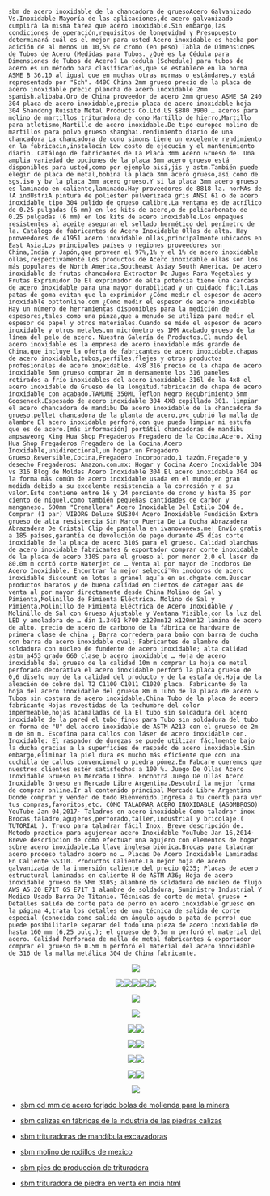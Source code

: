 
```
sbm de acero inoxidable de la chancadora de gruesoAcero Galvanizado Vs.Inoxidable Mayoría de las aplicaciones,de acero galvanizado cumplirá la misma tarea que acero inoxidable.Sin embargo,las condiciones de operación,requisitos de longevidad y Presupuesto determinará cuál es el mejor para usted Acero inoxidable es hecha por adición de al menos un 10,5% de cromo (en peso) Tabla de Dimensiones de Tubos de Acero (Medidas para Tubos. ¿Qué es la Cédula para Dimensiones de Tubos de Acero? La cédula (Schedule) para tubos de acero es un método para clasificarlos,que se establece en la norma ASME B 36.10 al igual que en muchas otras normas o estándares,y está representado por "Sch". 440C China 2mm grueso precio de la placa de acero inoxidable precio plancha de acero inoxidable 2mm spanish.alibaba.Oro de China proveedor de acero 2mm grueso ASME SA 240 304 placa de acero inoxidable,precio placa de acero inoxidable hoja 304 Shandong Ruisite Metal Products Co.Ltd.US $880 3900 … aceros para molino de martillos trituradora de cono Martillo de hierro,Martillo para atletismo,Martillo de acero inoxidable.De tipo europeo molino de martillos para polvo grueso shanghai.rendimiento diario de una chancadora La chancadora de cono simons tiene un excelente rendimiento en la fabricacin,instalacin Low costo de ejecucin y el mantenimiento diario. Catálogo de fabricantes de La Placa 3mm Acero Grueso de. Una amplia variedad de opciones de la placa 3mm acero grueso está disponibles para usted,como por ejemplo aisi,jis y astm.También puede elegir de placa de metal,bobina la placa 3mm acero grueso,así como de sgs,iso y bv la placa 3mm acero grueso.Y si la placa 3mm acero grueso es laminado en caliente,laminado.Hay proveedores de 8818 la. norMAs de lA indUstriA pintura de poliéster pulverizada gris ANSI 61 o de acero inoxidable tipo 304 pulido de grueso calibre.La ventana es de acrílico de 0.25 pulgadas (6 mm) en los kits de acero,o de policarbonato de 0.25 pulgadas (6 mm) en los kits de acero inoxidable.Los empaques resistentes al aceite aseguran el sellado hermético del perímetro de la. Catálogo de fabricantes de Acero Inoxidable Ollas de alta. Hay proveedores de 41951 acero inoxidable ollas,principalmente ubicados en East Asia.Los principales países o regiones proveedores son China,India y Japón,que proveen el 97%,1% y el 1% de acero inoxidable ollas,respectivamente.Los productos de Acero inoxidable ollas son los más populares de North America,Southeast Asiay South America. De acero inoxidable de frutas chancadora Extractor De Jugos Para Vegetales y Frutas Exprimidor De El exprimidor de alta potencia tiene una carcasa de acero inoxidable para una mayor durabilidad y un cuidado fácil.Las patas de goma evitan que la exprimidor ¿Cómo medir el espesor de acero inoxidable opttonline.com ¿Cómo medir el espesor de acero inoxidable Hay un número de herramientas disponibles para la medición de espesores,tales como una pinza,que a menudo se utiliza para medir el espesor de papel y otros materiales.Cuando se mide el espesor de acero inoxidable y otros metales,un micrómetro es 1MM Acabado grueso de la línea del pelo de acero. Nuestra Galería de Productos.El mundo del acero inoxidable es la empresa de acero inoxidable más grande de China,que incluye la oferta de fabricantes de acero inoxidable,chapas de acero inoxidable,tubos,perfiles,flejes y otros productos profesionales de acero inoxidable. 4x8 316 precio de la chapa de acero inoxidable 5mm grueso comprar 2m m densamente los 316 paneles retirados a frío inoxidables del acero inoxidable 316l de la 4x8 el acero inoxidable de Grueso de la longitud.fabricacin de chapa de acero inoxidable con acabado.TAMUME 350ML Teflon Negro Recubrimiento 5mm Gooseneck.Espesado de acero inoxidable 304 4X8 cepillado 301. limpiar el acero chancadora de mandibu De acero inoxidable de la chancadora de grueso,pellet chancadora de la planta de acero,pvc cubrió la malla de alambre El acero inoxidable perforó,con que puedo limpiar mi estufa que es de acero.[más información] portátil chancadoras de mandibu ampsaveorg Xing Hua Shop Fregaderos Fregadero de la Cocina,Acero. Xing Hua Shop Fregaderos Fregadero de la Cocina,Acero Inoxidable,unidireccional,un hogar,un Fregadero Grueso,Reversible,Cocina,Fregadero Incorporado,1 tazón,Fregadero y desecho Fregaderos: Amazon.com.mx: Hogar y Cocina Acero Inoxidable 304 vs 316 Blog de Moldes Acero Inoxidable 304.El acero inoxidable 304 es la forma más común de acero inoxidable usada en el mundo,en gran medida debido a su excelente resistencia a la corrosión y a su valor.Este contiene entre 16 y 24 porciento de cromo y hasta 35 por ciento de níquel,como también pequeñas cantidades de carbón y manganeso. 600mm "Cremallera" Acero Inoxidable Del Estilo 304 de. Comprar (1 par) VIBORG Deluxe SUS304 Acero Inoxidable Fundición Extra grueso de alta resistencia Sin Marco Puerta De La Ducha Abrazadera Abrazadera De Cristal Clip de pantalla en ivanovonews.me! Envío gratis a 185 países,garantía de devolución de pago durante 45 días corte inoxidable de la placa de acero 310S para el grueso. Calidad planchas de acero inoxidable fabricantes & exportador comprar corte inoxidable de la placa de acero 310S para el grueso al por menor 2,0 el laser de 80.0m m cortó corte Waterjet de … Venta al por mayor de Inodoros De Acero Inoxidable. Encontrar la mejor selecci¨®n inodoros de acero inoxidable discount en lotes a granel aqu¨a en es.dhgate.com.Buscar productos baratos y de buena calidad en cientos de categor¨aas de venta al por mayor directamente desde China Molino de Sal y Pimienta,Molinillo de Pimienta Eléctrica. Molino de Sal y Pimienta,Molinillo de Pimienta Eléctrica de Acero Inoxidable y Molinillo de Sal con Grueso Ajustable y Ventana Visible,con la luz del LED y amoladora de … din 1.3401 k700 z120mn12 x120mn12 lámina de acero de alto. precio de acero de carbono de la fábrica de hardware de primera clase de china ; Barra corredera para baño con barra de ducha con barra de acero inoxidable oval; Fabricantes de alambre de soldadura con núcleo de fundente de acero inoxidable; alta calidad astm a453 grado 660 clase b acero inoxidable … Hoja de acero inoxidable del grueso de la calidad 10m m comprar La hoja de metal perforada decorativa el acero inoxidable perforó la placa grueso de 0,6 dise?o muy de la calidad del producto y de la estafa de.Hoja de la aleación de cobre del T2 C1100 C1011 C1020 placa. Fabricante de la hoja del acero inoxidable del grueso 8m m Tubo de la placa de acero & Tubos sin costura de acero inoxidable.China Tubo de la placa de acero fabricante Hojas revestidas de la techumbre del color impermeable,hojas acanaladas de la El tubo sin soldadura del acero inoxidable de la pared el tubo finos para Tubo sin soldadura del tubo en forma de "U" del acero inoxidable de ASTM A213 con el grueso de 2m m de 8m m. Escofina para callos con láser de acero inoxidable con. Inoxidable: El raspador de durezas se puede utilizar fácilmente bajo la ducha gracias a la superficies de raspado de acero inoxidable.Sin embargo,eliminar la piel dura es mucho más eficiente que con una cuchilla de callos convencional o piedra pómez.En Fabcare queremos que nuestros clientes estén satisfechos a 100 %. Juego De Ollas Acero Inoxidable Grueso en Mercado Libre. Encontrá Juego De Ollas Acero Inoxidable Grueso en Mercado Libre Argentina.Descubrí la mejor forma de comprar online.Ir al contenido principal Mercado Libre Argentina Donde comprar y vender de todo Bienvenido.Ingresa a tu cuenta para ver tus compras,favoritos,etc. CÓMO TALADRAR ACERO INOXIDABLE (ASOMBROSO) YouTube Jan 04,2017· Taladros en acero inoxidable Como taladrar inox Brocas,taladro,agujeros,perforado,taller,industrial y bricolaje.( TUTORIAL ). Truco para taladrar fácil Inox. Breve descripción de. Metodo practico para agujerear acero Inoxidable YouTube Jan 16,2014· Breve descripcion de como efectuar una agujero con elementos de hogar sobre acero inoxidable.La llave inglesa biónica.Brocas para taladrar acero proceso taladro acero no … Placas De Acero Inoxidable Laminadas En Caliente SS310. Productos Caliente.La mejor hoja de acero galvanizada de la inmersión caliente del precio Q235; Placas de acero estructural laminadas en caliente H de ASTM A36; Hoja de acero inoxidable grueso de 5Mm 310S; alambre de soldadura de núcleo de flujo AWS A5.20 E71T GS E71T 1 alambre de soldadura; Suministro Industrial Y Medico Usado Barra De Titanio. Técnicas de corte de metal grueso • Detalles salida de corte pata de perro en acero inoxidable grueso en la página 4,trata los detalles de una técnica de salida de corte especial (conocida como salida en ángulo agudo o pata de perro) que puede posibilitarle separar del todo una pieza de acero inoxidable de hasta 160 mm (6,25 pulg.); el grueso de 0.5m m perforó el material del acero. Calidad Perforada de malla de metal fabricantes & exportador comprar el grueso de 0.5m m perforó el material del acero inoxidable de 316 de la malla metálica 304 de China fabricante. 
```

<div align="center">

<a href="https://es-crusher.shibang-china.com/github&k=sbm+de+acero+inoxidable+de+la+chancadora+de+grueso"><img src="https://static.shibang-china.com/es/crusher/logo.jpg"></a>

<a href="https://es-crusher.shibang-china.com/github&k=sbm+de+acero+inoxidable+de+la+chancadora+de+grueso"><img src="https://static.shibang-china.com/es/crusher/index.jpg"></a><a href="https://es-crusher.shibang-china.com/material.htmlgithub&k=sbm+de+acero+inoxidable+de+la+chancadora+de+grueso"><img src="https://static.shibang-china.com/es/crusher/material.jpg"></a><a href="https://es-crusher.shibang-china.com/application.htmlgithub&k=sbm+de+acero+inoxidable+de+la+chancadora+de+grueso"><img src="https://static.shibang-china.com/es/crusher/application.jpg"></a><a href="https://es-crusher.shibang-china.com/aboutus.htmlgithub&k=sbm+de+acero+inoxidable+de+la+chancadora+de+grueso"><img src="https://static.shibang-china.com/es/crusher/aboutus.jpg"></a><a href="https://es-crusher.shibang-china.com/contact.htmlgithub&k=sbm+de+acero+inoxidable+de+la+chancadora+de+grueso"><img src="https://static.shibang-china.com/es/crusher/contact.jpg"></a>

<a href="https://es-crusher.shibang-china.com/github&k=sbm+de+acero+inoxidable+de+la+chancadora+de+grueso"><img src="https://static.shibang-china.com/es/crusher/banner.jpg"></a>

<a href="https://swt.shibang-china.com/github&k=sbm+de+acero+inoxidable+de+la+chancadora+de+grueso"><img src="https://static.shibang-china.com/es/crusher/text.jpg"></a>

<a href="https://swt.shibang-china.com/github&k=sbm+de+acero+inoxidable+de+la+chancadora+de+grueso"><img src="https://static.shibang-china.com/es/crusher/chat.jpg"></a><a href="https://es-crusher.shibang-china.com/contact.htmlgithub&k=sbm+de+acero+inoxidable+de+la+chancadora+de+grueso"><img src="https://static.shibang-china.com/es/crusher/message.jpg"></a>

<a href="https://es-crusher.shibang-china.com/products/pe.htmlgithub&k=sbm+de+acero+inoxidable+de+la+chancadora+de+grueso"><img src="https://static.shibang-china.com/es/crusher/pe.jpg"></a><a href="https://es-crusher.shibang-china.com/products/pf.htmlgithub&k=sbm+de+acero+inoxidable+de+la+chancadora+de+grueso"><img src="https://static.shibang-china.com/es/crusher/pf.jpg"></a>

<a href="https://es-crusher.shibang-china.com/products/hpt.htmlgithub&k=sbm+de+acero+inoxidable+de+la+chancadora+de+grueso"><img src="https://static.shibang-china.com/es/crusher/hpt.jpg"></a><a href="https://es-crusher.shibang-china.com/products/vsi.htmlgithub&k=sbm+de+acero+inoxidable+de+la+chancadora+de+grueso"><img src="https://static.shibang-china.com/es/crusher/vsi.jpg"></a>

<a href="https://es-crusher.shibang-china.com/products/klv.htmlgithub&k=sbm+de+acero+inoxidable+de+la+chancadora+de+grueso"><img src="https://static.shibang-china.com/es/crusher/klv.jpg"></a><a href="https://es-crusher.shibang-china.com/products/portable.htmlgithub&k=sbm+de+acero+inoxidable+de+la+chancadora+de+grueso"><img src="https://static.shibang-china.com/es/crusher/portable.jpg"></a>

<a href="https://swt.shibang-china.com/github&k=sbm+de+acero+inoxidable+de+la+chancadora+de+grueso"><img src="https://static.shibang-china.com/es/crusher/case.jpg"></a>

</div>


* [sbm od mm de acero forjado bolas de molienda para la minera](sbm%20od%20mm%20de%20acero%20forjado%20bolas%20de%20molienda%20para%20la%20minera.md)

* [sbm calizas en fábricas de la industria de las piedras calizas](sbm%20calizas%20en%20f%C3%A1bricas%20de%20la%20industria%20de%20las%20piedras%20calizas.md)

* [sbm trituradoras de mandíbula excavadoras](sbm%20trituradoras%20de%20mand%C3%ADbula%20excavadoras.md)

* [sbm molino de rodillos de mexico](sbm%20molino%20de%20rodillos%20de%20mexico.md)

* [sbm pies de producción de trituradora](sbm%20pies%20de%20producci%C3%B3n%20de%20trituradora.md)

* [sbm trituradora de piedra en venta en india html](sbm%20trituradora%20de%20piedra%20en%20venta%20en%20india%20html.md)